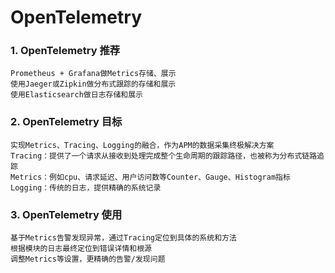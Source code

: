 # OpenTelemetry


### 1. OpenTelemetry 推荐
    Prometheus + Grafana做Metrics存储、展示
    使用Jaeger或Zipkin做分布式跟踪的存储和展示
    使用Elasticsearch做日志存储和展示

### 2. OpenTelemetry 目标
    实现Metrics、Tracing、Logging的融合，作为APM的数据采集终极解决方案
    Tracing：提供了一个请求从接收到处理完成整个生命周期的跟踪路径，也被称为分布式链路追踪
    Metrics：例如cpu、请求延迟、用户访问数等Counter、Gauge、Histogram指标
    Logging：传统的日志，提供精确的系统记录

### 3. OpenTelemetry 使用
    基于Metrics告警发现异常，通过Tracing定位到具体的系统和方法
    根据模块的日志最终定位到错误详情和根源
    调整Metrics等设置，更精确的告警/发现问题